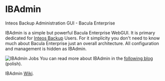 # IBAdmin
Inteos Backup Administration GUI - Bacula Enterprise

IBAdmin is a simple but powerful Bacula Enterprise WebGUI. It is primary dedicated for [Inteos Backup](http://inteosbackup.pl/) Users. For it simplicity you don't need to know much about Bacula Enterprise just an overall architecture. All configuration and management is hidden as IBAdmin.

![IBAdmin Jobs](http://bacula.com.pl/images/ibadmin/ibadmin2.png)
You can read more about IBAdmin in the [following blog](http://bacula.com.pl/category/software/ibadmin) (polish).

IBAdmin [Wiki](https://github.com/inteos/IBAdmin/wiki).

